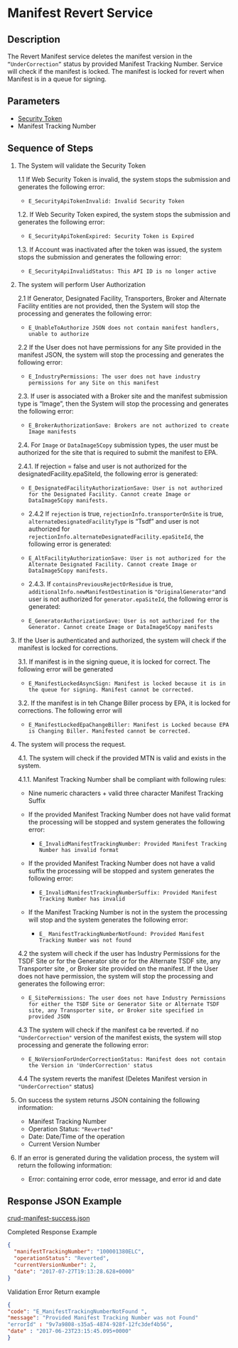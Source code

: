 # Manifest Revert Service

## Description

The Revert Manifest service deletes the manifest version in the `“UnderCorrection”` status by provided Manifest Tracking
Number. Service will check if the manifest is locked. The manifest is locked for revert when Manifest is in a queue for
signing.

## Parameters

- [Security Token](../authentication.md#security-tokens)
- Manifest Tracking Number

## Sequence of Steps

1. The System will validate the Security Token

   1.1 If Web Security Token is invalid, the system stops the submission and generates the following error:

   - `E_SecurityApiTokenInvalid: Invalid Security Token`

   1.2. If Web Security Token expired, the system stops the submission and generates the following
   error:

   - `E_SecurityApiTokenExpired: Security Token is Expired`

   1.3. If Account was inactivated after the token was issued, the system stops the submission and
   generates the following error:

   - `E_SecurityApiInvalidStatus: This API ID is no longer active`

2. The system will perform User Authorization

   2.1 If Generator, Designated Facility, Transporters, Broker and Alternate Facility entities are not provided, then
   the System will stop the processing and generates the following error:

   - `E_UnableToAuthorize JSON does not contain manifest handlers, unable to authorize`

   2.2 If the User does not have permissions for any Site provided in the manifest JSON, the system will stop the
   processing and generates the following error:

   - `E_IndustryPermissions: The user does not have industry permissions for any Site on this manifest`

   2.3. If user is associated with a Broker site and the manifest submission type is “Image”, then the System will
   stop the processing and generates the following error:

   - `E_BrokerAuthorizationSave: Brokers are not authorized to create Image manifests`

   2.4. For `Image` or `DataImage5Copy` submission types, the user must be authorized for the site that is required to
   submit the manifest to EPA.

   2.4.1. If rejection = false and user is not authorized for the designatedFacility.epaSiteId, the following error is
   generated:

   - `E_DesignatedFacilityAuthorizationSave: User is not authorized for the Designated Facility. Cannot create Image or DataImage5Copy manifests.`

   - 2.4.2 If `rejection` is true, `rejectionInfo.transporterOnSite` is true,
     `alternateDesignatedFacilityType` is “Tsdf” and user is not authorized for
     `rejectionInfo.alternateDesignatedFacility.epaSiteId`, the following error is generated:

   - `E_AltFacilityAuthorizationSave: User is not authorized for the Alternate Designated Facility. Cannot create Image or DataImage5Copy manifests.`

   - 2.4.3. If `containsPreviousRejectOrResidue` is true, `additionalInfo.newManifestDestination`
     is `"OriginalGenerator"`and user is not authorized for `generator.epaSiteId`, the following error is
     generated:

   - `E_GeneratorAuthorizationSave: User is not authorized for the Generator. Cannot create Image or DataImage5Copy manifests`

3. If the User is authenticated and authorized, the system will check if the manifest is locked for corrections.

   3.1. If manifest is in the signing queue, it is locked for correct. The following error will be generated

   - `E_ManifestLockedAsyncSign: Manifest is locked because it is in the queue for signing. Manifest cannot be corrected.`

   3.2. If the manifest is in teh Change Biller process by EPA, it is locked for corrections. The following error will

   - `E_ManifestLockedEpaChangeBiller: Manifest is Locked because EPA is Changing Biller. Manifested cannot be corrected.`

4. The system will process the request.

   4.1. The system will check if the provided MTN is valid and exists in the system.

   4.1.1. Manifest Tracking Number shall be compliant with following rules:

   - Nine numeric characters + valid three character Manifest Tracking Suffix

   - If the provided Manifest Tracking Number does not have valid format the processing will be stopped and system
     generates the following error:
     - `E_InvalidManifestTrackingNumber: Provided Manifest Tracking Number has invalid format`
   - If the provided Manifest Tracking Number does not have a valid suffix the processing will be stopped and system
     generates the following error:
     - `E_InvalidManifestTrackingNumberSuffix: Provided Manifest Tracking Number has invalid`
   - If the Manifest Tracking Number is not in the system the processing will stop and the system generates the
     following error:
     - `E_ ManifestTrackingNumberNotFound: Provided Manifest Tracking Number was not found`

   4.2 the system will check if the user has Industry Permissions for the TSDF Site or for the Generator site or
   for the Alternate TSDF site, any Transporter site , or Broker site provided on the manifest. If the User does
   not have permission, the system will stop the processing and generates the following error:

   - `E_SitePermissions: The user does not have Industry Permissions for either the TSDF Site or Generator Site or Alternate TSDF site, any Transporter site, or Broker site specified in provided JSON`

   4.3 The system will check if the manifest ca be reverted. if no `"UnderCorrection"` version of the manifest exists,
   the system will stop processing and generate the following error:

   - `E_NoVersionForUnderCorrectionStatus: Manifest does not contain the Version in 'UnderCorrection' status`

   4.4 The system reverts the manifest (Deletes Manifest version in `"UnderCorrection"` status)

5. On success the system returns JSON containing the following information:

   - Manifest Tracking Number
   - Operation Status: `"Reverted"`
   - Date: Date/Time of the operation
   - Current Version Number

6. If an error is generated during the validation process, the system will return the following information:
   - Error: containing error code, error message, and error id and date

## Response JSON Example

[crud-manifest-success.json](https://github.com/USEPA/e-manifest/blob/master/Services-Information/Schema/crud-emanifest-success.json)

Completed Response Example

```json
{
  "manifestTrackingNumber": "100001380ELC",
  "operationStatus": "Reverted",
  "currentVersionNumber": 2,
  "date": "2017-07-27T19:13:28.628+0000"
}
```

Validation Error Return example

```json
{
"code": "E_ManifestTrackingNumberNotFound ",
"message": "Provided Manifest Tracking Number was not Found"
"errorId" : "9v7a9808-s35a5-4874-928f-12fc3def4b56",
"date" : "2017-06-23T23:15:45.095+0000"
}
```
